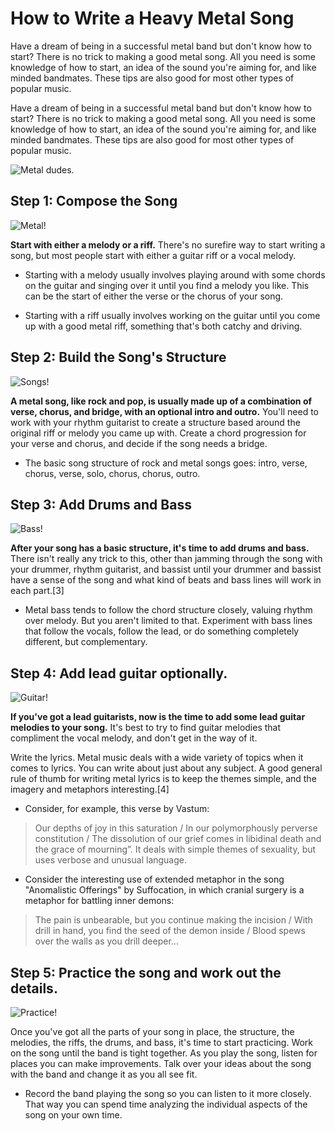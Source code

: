 # How to Write a Heavy Metal Song

Have a dream of being in a successful metal band but don't know how to start? There is no trick to making a good metal song. All you need is some knowledge of how to start, an idea of the sound you're aiming for, and like minded bandmates. These tips are also good for most other types of popular music. 

Have a dream of being in a successful metal band but don't know how to start? There is no trick to making a good metal song. All you need is some knowledge of how to start, an idea of the sound you're aiming for, and like minded bandmates. These tips are also good for most other types of popular music. 

![Metal dudes.](https://github.com/jloan/mini-projects-sandbox/blob/master/e235/heavy-metal/2.jpg)

## Step 1: Compose the Song

![Metal!](https://github.com/jloan/mini-projects-sandbox/blob/master/e235/heavy-metal/1.jpg)

**Start with either a melody or a riff.** There's no surefire way to start writing a song, but most people start with either a guitar riff or a vocal melody. 

* Starting with a melody usually involves playing around with some chords on the guitar and singing over it until you find a melody you like. This can be the start of either the verse or the chorus of your song.

* Starting with a riff usually involves working on the guitar until you come up with a good metal riff, something that's both catchy and driving.


## Step 2: Build the Song's Structure

![Songs!](https://github.com/jloan/mini-projects-sandbox/blob/master/e235/heavy-metal/6.jpg)

**A metal song, like rock and pop, is usually made up of a combination of verse, chorus, and bridge, with an optional intro and outro.** You'll need to work with your rhythm guitarist to create a structure based around the original riff or melody you came up with. Create a chord progression for your verse and chorus, and decide if the song needs a bridge.

* The basic song structure of rock and metal songs goes: intro, verse, chorus, verse, solo, chorus, chorus, outro.


## Step 3: Add Drums and Bass

![Bass!](https://github.com/jloan/mini-projects-sandbox/blob/master/e235/heavy-metal/5.jpg)

**After your song has a basic structure, it's time to add drums and bass.** There isn't really any trick to this, other than jamming through the song with your drummer, rhythm guitarist, and bassist until your drummer and bassist have a sense of the song and what kind of beats and bass lines will work in each part.[3]

* Metal bass tends to follow the chord structure closely, valuing rhythm over melody. But you aren't limited to that. Experiment with bass lines that follow the vocals, follow the lead, or do something completely different, but complementary.

## Step 4: Add lead guitar optionally. 

![Guitar!](https://github.com/jloan/mini-projects-sandbox/blob/master/e235/heavy-metal/4.jpg)

**If you've got a lead guitarists, now is the time to add some lead guitar melodies to your song.** It's best to try to find guitar melodies that compliment the vocal melody, and don't get in the way of it. 

 Write the lyrics. Metal music deals with a wide variety of topics when it comes to lyrics. You can write about just about any subject. A good general rule of thumb for writing metal lyrics is to keep the themes simple, and the imagery and metaphors interesting.[4]

* Consider, for example, this verse by Vastum: 

>Our depths of joy in this saturation / In our polymorphously perverse constitution / The dissolution of our grief comes in libidinal death and the grace of mourning”. It deals with simple themes of sexuality, but uses verbose and unusual language.

* Consider the interesting use of extended metaphor in the song "Anomalistic Offerings" by Suffocation, in which cranial surgery is a metaphor for battling inner demons:

>The pain is unbearable, but you continue making the incision / With drill in hand, you find the seed of the demon inside / Blood spews over the walls as you drill deeper... 

## Step 5: Practice the song and work out the details. 

![Practice!](https://github.com/jloan/mini-projects-sandbox/blob/master/e235/heavy-metal/3.jpg)

Once you've got all the parts of your song in place, the structure, the melodies, the riffs, the drums, and bass, it's time to start practicing. Work on the song until the band is tight together. As you play the song, listen for places you can make improvements. Talk over your ideas about the song with the band and change it as you all see fit.

* Record the band playing the song so you can listen to it more closely. That way you can spend time analyzing the individual aspects of the song on your own time.
